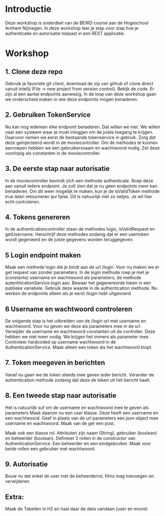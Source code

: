 # Introductie
Deze workshop is onderdeel van de BEWD course aan de Hogeschool Arnhem Nijmegen.
In deze workshop leer je stap voor stap hoe je authenticatie en autorisatie toepast in een REST applicatie.

# Workshop
## 1. Clone deze repo
Gebruik je favoriete git client, download de zip van github of clone direct vanuit intellij (File -> new project from version control).
Bekijk de code. Er zijn al een aantal endpoints aanwezig. 
In de loop van deze workshop gaan we onderscheid maken in wie deze endpoints mogen benaderen.

## 2. Gebruiken TokenService
Nu kan nog iedereen elke endpoint benaderen. Dat willen we niet. We willen naar een systeem waar je moet inloggen om de juiste toegang te krijgen.
Daarvoor nemen we eerst de bestaande tokenservice in gebruik. 
Zorg dat deze geïnjecteerd wordt in de moviecontroller.
Om de methodes te kunnen aanroepen hebben we een gebruikersnaam en wachtwoord nodig.
Zet deze voorlopig als constanten in de moviecontroller.

## 3. De eerste stap naar autorisatie
In de moviecontroller bevindt zich een methode authenticate. 
Roep deze aan vanuit iedere endpoint. 
Je zult zien dat je nu geen endpoints meer kan benaderen. 
Om dit weer mogelijk te maken, kun je de isValidToken methode true laten retourneren ipv false.
Dit is natuurlijk niet zo netjes. Je wil hier echt controleren.

## 4. Tokens genereren
In de authenticationcontroller staan de methodes login, isValidRequest en getUsername.
Herschrijf deze methodes zodanig dat er een usertoken wordt gegeneerd en de juiste gegevens worden teruggegeven.

## 5 Login endpoint maken
Maak een methode login die je bindt aan de url /login. 
Voor nu maken we er get request van zonder parameters.
In de login methode roep je met je (constante) username en wachtwoord als parameters, de methode autenhticationService.login aan.
Bewaar het gegenereerde token in een publieke variabele. 
Gebruik deze waarde in de authentication methode.
Nu werken de endpoints alleen als je eerst /login hebt uitgevoerd

## 6 Username en wachtwoord controleren
De volgende stap is het uitbreiden van de /login url met username en wachtwoord.
Voor nu geven we deze als parameters mee in de url.
Verwijder de username en wachtwoord constanten uit de controller. Deze hebben we niet meer nodig. We krijgen het immers als parameter mee.
Controleer hardcoded op username wachtwoord in de AuthenticationService. Maak alleen een token als het wachtwoord klopt.

## 7. Token meegeven in berichten
Vanaf nu gaan we de token steeds mee geven ieder bericht.
Verander de authentication methode zodanig dat deze de token uit het bericht haalt.

## 8. Een tweede stap naar autorisatie
Het is natuurlijk suf om de username en wachtwoord mee te geven als parameters
Maak daarom nu een user klasse. Deze heeft een username en een wachtwoord.
Geef in plaats van de url parameters een json object mee username en wachtwoord. Maak van de get een post.

Maak ook een klasse rol. Attributen zijn naam (String), gebruiker (boolean) en beheerder (boolean).
Definieer 2 rollen in de constructor van AuthenticationService. Een beheerder en een eindgebruiker.
Maak voor beide rollen een gebruiker met wachtwoord.

## 9. Autorisatie
Bouw nu dat enkel de user met de beheerderrol, films mag toevoegen en verwijderen.

## Extra:
Maak de Tabellen in H2 en haal daar de data vandaan (user en movie)